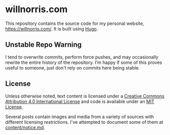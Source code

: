 # willnorris.com

This repository contains the source code for my personal website,
<https://willnorris.com/>.  It is built using [Hugo](https://gohugo.io/).

## Unstable Repo Warning

I tend to overwrite commits, perform force pushes, and may occasionally rewrite
the entire history of the repository. I'm happy if some of this proves useful
to someone, just don't rely on commits here being stable.

## License

Unless otherwise noted, text content is licensed under a [Creative Commons
Attribution 4.0 International License](./content/LICENSE) and code is available
under an [MIT License](./LICENSE).

Several posts contain images and media from a variety of sources with different
licensing restrictions.  I've attempted to document some of them at
[content/notice.md](./content/notice.md).
